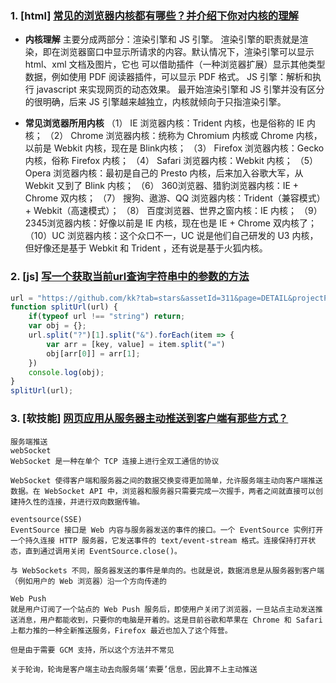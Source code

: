 ### 1. [html] [常见的浏览器内核都有哪些？并介绍下你对内核的理解](https://github.com/haizlin/fe-interview/issues/34)

* **内核理解**
  主要分成两部分：渲染引擎和 JS 引擎。
  渲染引擎的职责就是渲染，即在浏览器窗口中显示所请求的内容。默认情况下，渲染引擎可以显示 html、xml 文档及图片，它也
  可以借助插件（一种浏览器扩展）显示其他类型数据，例如使用 PDF 阅读器插件，可以显示 PDF 格式。
  JS 引擎：解析和执行 javascript 来实现网页的动态效果。
  最开始渲染引擎和 JS 引擎并没有区分的很明确，后来 JS 引擎越来越独立，内核就倾向于只指渲染引擎。

* **常见浏览器所用内核**
  （1） IE 浏览器内核：Trident 内核，也是俗称的 IE 内核；
  （2） Chrome 浏览器内核：统称为 Chromium 内核或 Chrome 内核，以前是 Webkit 内核，现在是 Blink内核；
  （3） Firefox 浏览器内核：Gecko 内核，俗称 Firefox 内核；
  （4） Safari 浏览器内核：Webkit 内核；
  （5） Opera 浏览器内核：最初是自己的 Presto 内核，后来加入谷歌大军，从 Webkit 又到了 Blink 内核；
  （6） 360浏览器、猎豹浏览器内核：IE + Chrome 双内核；
  （7） 搜狗、遨游、QQ 浏览器内核：Trident（兼容模式）+ Webkit（高速模式）；
  （8） 百度浏览器、世界之窗内核：IE 内核；
  （9） 2345浏览器内核：好像以前是 IE 内核，现在也是 IE + Chrome 双内核了；
  （10）UC 浏览器内核：这个众口不一，UC 说是他们自己研发的 U3 内核，但好像还是基于 Webkit 和 Trident ，还有说是基于火狐内核。



### 2. [js] [写一个获取当前url查询字符串中的参数的方法](https://github.com/haizlin/fe-interview/issues/36)

```js
url = "https://github.com/kk?tab=stars&assetId=311&page=DETAIL&projectPhase=2";
function splitUrl(url) {
    if(typeof url !== "string") return;
    var obj = {};
    url.split("?")[1].split("&").forEach(item => {
        var arr = [key, value] = item.split("=")
        obj[arr[0]] = arr[1];
    })
    console.log(obj);
}
splitUrl(url);
```









### 3.  [软技能] [网页应用从服务器主动推送到客户端有那些方式？](https://github.com/haizlin/fe-interview/issues/37)



```
服务端推送
webSocket
WebSocket 是一种在单个 TCP 连接上进行全双工通信的协议

WebSocket 使得客户端和服务器之间的数据交换变得更加简单，允许服务端主动向客户端推送数据。在 WebSocket API 中，浏览器和服务器只需要完成一次握手，两者之间就直接可以创建持久性的连接，并进行双向数据传输。

eventsource(SSE)
EventSource 接口是 Web 内容与服务器发送的事件的接口。一个 EventSource 实例打开一个持久连接 HTTP 服务器，它发送事件的 text/event-stream 格式。连接保持打开状态，直到通过调用关闭 EventSource.close()。

与 WebSockets 不同，服务器发送的事件是单向的。也就是说，数据消息是从服务器到客户端（例如用户的 Web 浏览器）沿一个方向传递的

Web Push
就是用户订阅了一个站点的 Web Push 服务后，即使用户关闭了浏览器，一旦站点主动发送推送消息，用户都能收到，只要你的电脑是开着的。这是目前谷歌和苹果在 Chrome 和 Safari 上都力推的一种全新推送服务，Firefox 最近也加入了这个阵营。

但是由于需要 GCM 支持，所以这个方法并不常见

关于轮询，轮询是客户端主动去向服务端‘索要’信息，因此算不上主动推送
```












